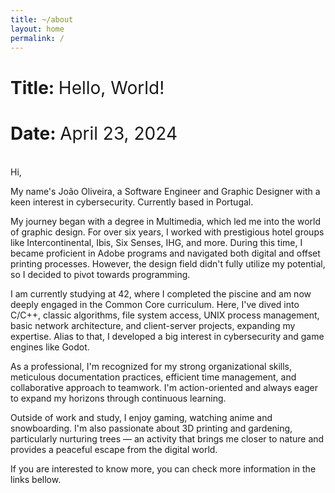 ```yaml
---
title: ~/about
layout: home
permalink: /
---
```


# Title: <span style="font-weight:normal">Hello, World!</span>

# Date: <span style="font-weight:normal">April 23, 2024</span>

<br>Hi,

My name's João Oliveira, a Software Engineer and Graphic Designer with a keen interest in cybersecurity. Currently based in Portugal.

My journey began with a degree in Multimedia, which led me into the world of graphic design. For over six years, I worked with prestigious hotel groups like Intercontinental, Ibis, Six Senses, IHG, and more. During this time, I became proficient in Adobe programs and navigated both digital and offset printing processes. However, the design field didn't fully utilize my potential, so I decided to pivot towards programming.

I am currently studying at 42, where I completed the piscine and am now deeply engaged in the Common Core curriculum. Here, I've dived into C/C++, classic algorithms, file system access, UNIX process management, basic network architecture, and client-server projects, expanding my expertise. Alias to that, I developed a big interest in cybersecurity and game engines like Godot.

As a professional, I'm recognized for my strong organizational skills, meticulous documentation practices, efficient time management, and collaborative approach to teamwork. I'm action-oriented and always eager to expand my horizons through continuous learning.

Outside of work and study, I enjoy gaming, watching anime and snowboarding. I'm also passionate about 3D printing and gardening, particularly nurturing trees — an activity that brings me closer to nature and provides a peaceful escape from the digital world.

If you are interested to know more, you can check more information in the links bellow.
